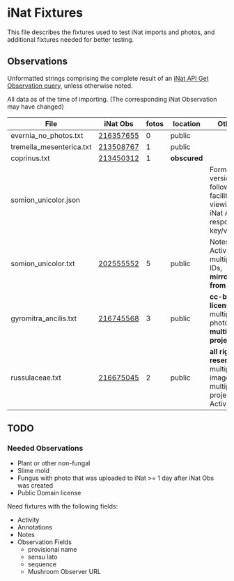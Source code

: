 # iNat Fixtures

This file describes the fixtures used to test iNat imports and photos,
and additional fixtures needed for better testing.

## Observations

Unformatted strings comprising the complete result of an [iNat API Get Observation query](https://api.inaturalist.org/v1/docs/#!/Observations/get_observations_id), unless otherwise noted.

All data as of the time of importing. (The corresponding iNat Observation may have changed)

| File | iNat Obs | fotos | location | Other |
| ---- | -------- | ----- | -------- | ----- |
| evernia_no_photos.txt | [216357655](https://www.inaturalist.org/observations/216357655) | 0 | public | |
| tremella_mesenterica.txt | [213508767](https://www.inaturalist.org/observations/213508767) | 1 | public | |
| coprinus.txt | [213450312](https://www.inaturalist.org/observations/213450312) | 1 | **obscured** | |
| somion_unicolor.json |  |  |  | Formatted version of following; facilitates viewing iNat API response key/values |
| somion_unicolor.txt | [202555552](https://www.inaturalist.org/observations/202555552) | 5 | public | Notes, Activity, multiple IDs, **mirrored from MO**|
| gyromitra_ancilis.txt | [216745568](https://www.inaturalist.org/observations/216745568) | 3 | public | **cc-by license**, multiple photos, **multiple projects** |
| russulaceae.txt | [216675045](https://www.inaturalist.org/observations/216675045) | 2 | public | **all rights reserved**, multiple images, multiple projects, Activity |

## TODO

### Needed Observations

- Plant or other non-fungal
- Slime mold
- Fungus with photo that was uploaded to iNat >= 1 day after iNat Obs was created
- Public Domain license

Need fixtures with the following fields:

- Activity
- Annotations
- Notes
- Observation Fields
  - provisional name
  - sensu lato
  - sequence
  - Mushroom Observer URL
